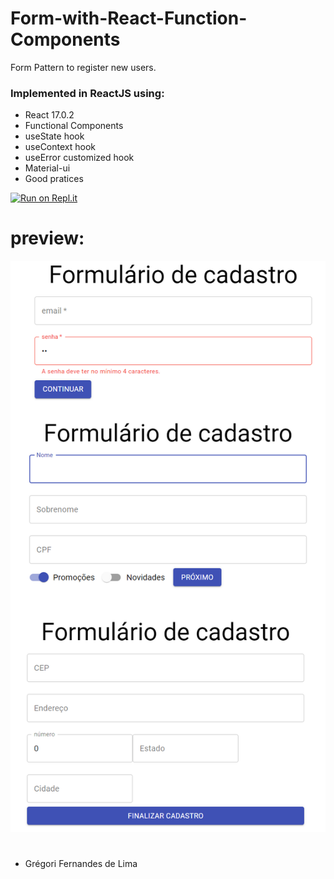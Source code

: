 # Form-with-React-Function-Components
 Form Pattern to register new users.

### Implemented in ReactJS using:

- React 17.0.2
- Functional Components
- useState hook
- useContext hook
- useError customized hook
- Material-ui
- Good pratices

[![Run on Repl.it](https://repl.it/badge/github/react-function-components)](https://github.com/gregoriLima/React-Function-Components)

# preview:
![](https://github.com/gregoriLima/React-Function-Components/blob/main/preview.png)
#

  - Grégori Fernandes de Lima
